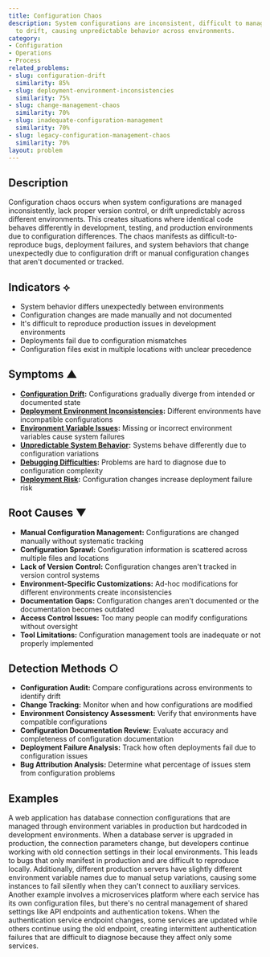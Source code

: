 ```yaml
---
title: Configuration Chaos
description: System configurations are inconsistent, difficult to manage, and prone
  to drift, causing unpredictable behavior across environments.
category:
- Configuration
- Operations
- Process
related_problems:
- slug: configuration-drift
  similarity: 85%
- slug: deployment-environment-inconsistencies
  similarity: 75%
- slug: change-management-chaos
  similarity: 70%
- slug: inadequate-configuration-management
  similarity: 70%
- slug: legacy-configuration-management-chaos
  similarity: 70%
layout: problem
---
```


## Description

Configuration chaos occurs when system configurations are managed inconsistently, lack proper version control, or drift unpredictably across different environments. This creates situations where identical code behaves differently in development, testing, and production environments due to configuration differences. The chaos manifests as difficult-to-reproduce bugs, deployment failures, and system behaviors that change unexpectedly due to configuration drift or manual configuration changes that aren't documented or tracked.

## Indicators ⟡

- System behavior differs unexpectedly between environments
- Configuration changes are made manually and not documented
- It's difficult to reproduce production issues in development environments
- Deployments fail due to configuration mismatches
- Configuration files exist in multiple locations with unclear precedence

## Symptoms ▲

- **[Configuration Drift](configuration-drift.md):** Configurations gradually diverge from intended or documented state
- **[Deployment Environment Inconsistencies](deployment-environment-inconsistencies.md):** Different environments have incompatible configurations
- **[Environment Variable Issues](environment-variable-issues.md):** Missing or incorrect environment variables cause system failures
- **[Unpredictable System Behavior](unpredictable-system-behavior.md):** Systems behave differently due to configuration variations
- **[Debugging Difficulties](debugging-difficulties.md):** Problems are hard to diagnose due to configuration complexity
- **[Deployment Risk](deployment-risk.md):** Configuration changes increase deployment failure risk

## Root Causes ▼

- **Manual Configuration Management:** Configurations are changed manually without systematic tracking
- **Configuration Sprawl:** Configuration information is scattered across multiple files and locations
- **Lack of Version Control:** Configuration changes aren't tracked in version control systems
- **Environment-Specific Customizations:** Ad-hoc modifications for different environments create inconsistencies
- **Documentation Gaps:** Configuration changes aren't documented or the documentation becomes outdated
- **Access Control Issues:** Too many people can modify configurations without oversight
- **Tool Limitations:** Configuration management tools are inadequate or not properly implemented

## Detection Methods ○

- **Configuration Audit:** Compare configurations across environments to identify drift
- **Change Tracking:** Monitor when and how configurations are modified
- **Environment Consistency Assessment:** Verify that environments have compatible configurations
- **Configuration Documentation Review:** Evaluate accuracy and completeness of configuration documentation
- **Deployment Failure Analysis:** Track how often deployments fail due to configuration issues
- **Bug Attribution Analysis:** Determine what percentage of issues stem from configuration problems

## Examples

A web application has database connection configurations that are managed through environment variables in production but hardcoded in development environments. When a database server is upgraded in production, the connection parameters change, but developers continue working with old connection settings in their local environments. This leads to bugs that only manifest in production and are difficult to reproduce locally. Additionally, different production servers have slightly different environment variable names due to manual setup variations, causing some instances to fail silently when they can't connect to auxiliary services. Another example involves a microservices platform where each service has its own configuration files, but there's no central management of shared settings like API endpoints and authentication tokens. When the authentication service endpoint changes, some services are updated while others continue using the old endpoint, creating intermittent authentication failures that are difficult to diagnose because they affect only some services.